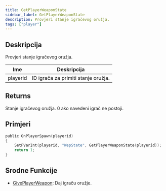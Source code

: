 ```yaml
---
title: GetPlayerWeaponState
sidebar_label: GetPlayerWeaponState
description: Provjeri stanje igračevog oružja.
tags: ["player"]
---
```


## Deskripcija

Provjeri stanje igračevog oružja.

| Ime      | Deskripcija                         |
| -------- | ----------------------------------- |
| playerid | ID igrača za primiti stanje oružja. |

## Returns

Stanje igračevog oružja. 0 ako navedeni igrač ne postoji.

## Primjeri

```c
public OnPlayerSpawn(playerid)
{
    SetPVarInt(playerid, "WepState", GetPlayerWeaponState(playerid));
    return 1;
}
```

## Srodne Funkcije

- [GivePlayerWeapon](GivePlayerWeapon): Daj igraču oružje.
